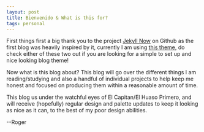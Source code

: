 ```yaml
---
layout: post
title: Bienvenido & What is this for?
tags: personal
---
```


First things first a big thank you to the project [Jekyll Now](https://github.com/barryclark/jekyll-now) on Github as the first blog was heavily inspired by it, currently I am using [this theme](https://tianqi.name/jekyll-TeXt-theme/), do check either of these two out if you are looking for a simple to set up and nice looking blog theme!

Now what is this blog about? This blog will go over the different things I am reading/studying and also a handful of individual projects to help keep me honest and focused on producing them within a reasonable amount of time. 

This blog us under the watchful eyes of El Capitan/El Huaso Primero, and will receive (hopefully) regular design and palette updates to keep it looking as nice as it can, to the best of my poor design abilities.

--Roger
